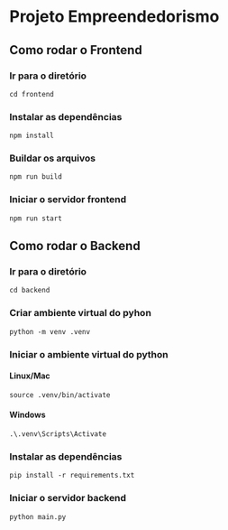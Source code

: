 # Projeto Empreendedorismo

## Como rodar o Frontend

### Ir para o diretório
```$
cd frontend
```

### Instalar as dependências
```$
npm install
```

### Buildar os arquivos
```$
npm run build
```

### Iniciar o servidor frontend
```$
npm run start
```

## Como rodar o Backend

### Ir para o diretório
```$
cd backend
```

### Criar ambiente virtual do pyhon
```$
python -m venv .venv
```

### Iniciar o ambiente virtual do python

#### Linux/Mac
```$
source .venv/bin/activate
```

#### Windows
```$
.\.venv\Scripts\Activate
```

### Instalar as dependências
```$
pip install -r requirements.txt
```

### Iniciar o servidor backend
```$
python main.py
```

